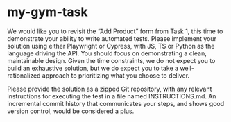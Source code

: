 # my-gym-task

We would like you to revisit the “Add Product” form from Task 1, this time to demonstrate your
ability to write automated tests. Please implement your solution using either Playwright or
Cypress, with JS, TS or Python as the language driving the API.
You should focus on demonstrating a clean, maintainable design. Given the time constraints, we
do not expect you to build an exhaustive solution, but we do expect you to take a
well-rationalized approach to prioritizing what you choose to deliver.

Please provide the solution as a zipped Git repository, with any relevant instructions for
executing the test in a file named INSTRUCTIONS.md. An incremental commit history that
communicates your steps, and shows good version control, would be considered a plus.
